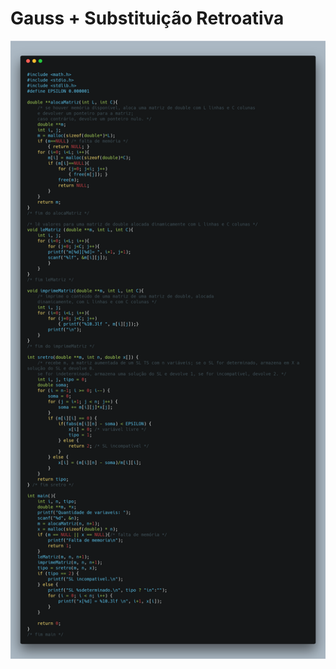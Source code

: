 # Gauss + Substituição Retroativa
![Gauss Substituição Retroativa](https://github.com/lopesco/Gauss-Substitui-o-Retroativa/blob/master/GaussSubstituicaoRetroativa.png)
